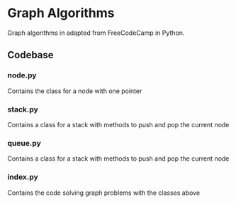 # Graph Algorithms

Graph algorithms in adapted from FreeCodeCamp in Python.

## Codebase

### node.py

Contains the class for a node with one pointer

### stack.py

Contains a class for a stack with methods to push and pop the current node

### queue.py

Contains a class for a stack with methods to push and pop the current node

### index.py

Contains the code solving graph problems with the classes above